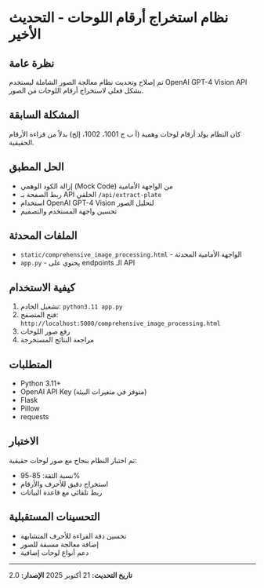 # نظام استخراج أرقام اللوحات - التحديث الأخير

## نظرة عامة
تم إصلاح وتحديث نظام معالجة الصور الشاملة ليستخدم OpenAI GPT-4 Vision API بشكل فعلي لاستخراج أرقام اللوحات من الصور.

## المشكلة السابقة
كان النظام يولد أرقام لوحات وهمية (أ ب ج 1001، 1002، إلخ) بدلاً من قراءة الأرقام الحقيقية.

## الحل المطبق
- إزالة الكود الوهمي (Mock Code) من الواجهة الأمامية
- ربط الصفحة بـ API الخلفي `/api/extract-plate`
- استخدام OpenAI GPT-4 Vision لتحليل الصور
- تحسين واجهة المستخدم والتصميم

## الملفات المحدثة
- `static/comprehensive_image_processing.html` - الواجهة الأمامية المحدثة
- `app.py` - يحتوي على endpoints الـ API

## كيفية الاستخدام
1. تشغيل الخادم: `python3.11 app.py`
2. فتح المتصفح: `http://localhost:5000/comprehensive_image_processing.html`
3. رفع صور اللوحات
4. مراجعة النتائج المستخرجة

## المتطلبات
- Python 3.11+
- OpenAI API Key (متوفر في متغيرات البيئة)
- Flask
- Pillow
- requests

## الاختبار
تم اختبار النظام بنجاح مع صور لوحات حقيقية:
- نسبة الثقة: 85-95%
- استخراج دقيق للأحرف والأرقام
- ربط تلقائي مع قاعدة البيانات

## التحسينات المستقبلية
- تحسين دقة القراءة للأحرف المتشابهة
- إضافة معالجة مسبقة للصور
- دعم أنواع لوحات إضافية

---
**تاريخ التحديث:** 21 أكتوبر 2025
**الإصدار:** 2.0
